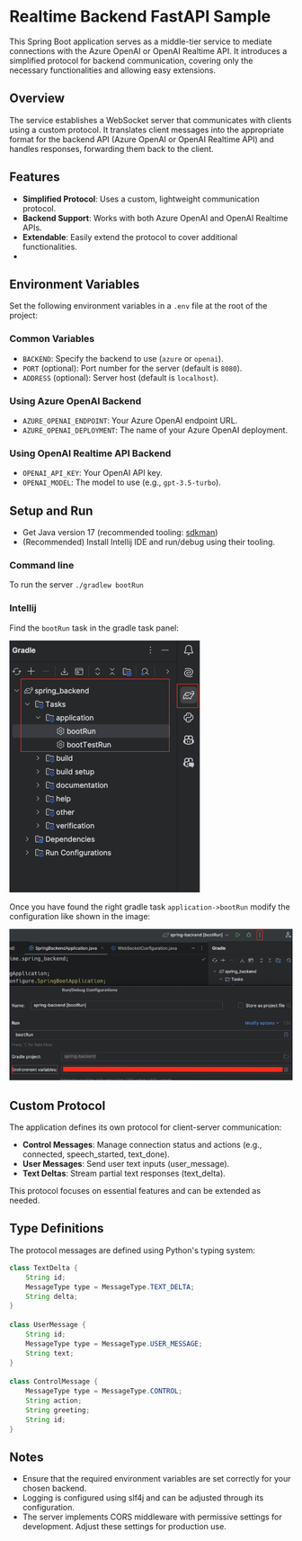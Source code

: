 # Realtime Backend FastAPI Sample

This Spring Boot application serves as a middle-tier service to mediate connections with the Azure OpenAI or OpenAI Realtime API. It introduces a simplified protocol for backend communication, covering only the necessary functionalities and allowing easy extensions.

## Overview

The service establishes a WebSocket server that communicates with clients using a custom protocol. It translates client messages into the appropriate format for the backend API (Azure OpenAI or OpenAI Realtime API) and handles responses, forwarding them back to the client.

## Features

- **Simplified Protocol**: Uses a custom, lightweight communication protocol.
- **Backend Support**: Works with both Azure OpenAI and OpenAI Realtime APIs.
- **Extendable**: Easily extend the protocol to cover additional functionalities.
- 
## Environment Variables

Set the following environment variables in a `.env` file at the root of the project:

### Common Variables

- `BACKEND`: Specify the backend to use (`azure` or `openai`).
- `PORT` (optional): Port number for the server (default is `8080`).
- `ADDRESS` (optional): Server host (default is `localhost`).

### Using Azure OpenAI Backend

- `AZURE_OPENAI_ENDPOINT`: Your Azure OpenAI endpoint URL.
- `AZURE_OPENAI_DEPLOYMENT`: The name of your Azure OpenAI deployment.

### Using OpenAI Realtime API Backend

- `OPENAI_API_KEY`: Your OpenAI API key.
- `OPENAI_MODEL`: The model to use (e.g., `gpt-3.5-turbo`).

## Setup and Run

- Get Java version 17 (recommended tooling: [sdkman](https://sdkman.io/usage/))
- (Recommended) Install Intellij IDE and run/debug using their tooling.

### Command line

To run the server `./gradlew bootRun`

### Intellij

Find the `bootRun` task in the gradle task panel:

![alt text](gradle-task-panel.png)

Once you have found the right gradle task `application->bootRun` modify the configuration like shown in the image:

![alt text](run-config.png)

## Custom Protocol

The application defines its own protocol for client-server communication:

- **Control Messages**: Manage connection status and actions (e.g., connected, speech_started, text_done).
- **User Messages**: Send user text inputs (user_message).
- **Text Deltas**: Stream partial text responses (text_delta).

This protocol focuses on essential features and can be extended as needed.

## Type Definitions

The protocol messages are defined using Python's typing system:

```java
class TextDelta {
    String id;
    MessageType type = MessageType.TEXT_DELTA;
    String delta;
}

class UserMessage {
    String id;
    MessageType type = MessageType.USER_MESSAGE;
    String text;
}

class ControlMessage {
    MessageType type = MessageType.CONTROL;
    String action;
    String greeting;
    String id;
}
```

## Notes

- Ensure that the required environment variables are set correctly for your chosen backend.
- Logging is configured using slf4j and can be adjusted through its configuration.
- The server implements CORS middleware with permissive settings for development. Adjust these settings for production use.
